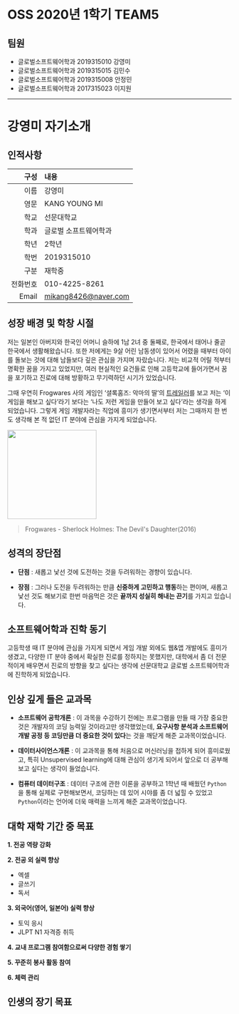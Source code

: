 
# OSS 2020년 1학기 TEAM5

## 팀원

* 글로벌소프트웨어학과 2019315010 강영미
* 글로벌소프트웨어학과 2019315015 김민수
* 글로벌소프트웨어학과 2019315008 안정민
* 글로벌소프트웨어학과 2017315023 이지원

***
# 강영미 자기소개
## 인적사항
| 구성 | 내용 |
|-----:|:-----|
| 이름 | 강영미 |
| 영문 | KANG YOUNG MI |
| 학교 | 선문대학교 |
| 학과 | 글로벌 소프트웨어학과 |
| 학년 | 2학년 |
| 학번 | 2019315010 |
| 구분 | 재학중 |
| 전화번호 | 010-4225-8261 |
| Email | mikang8426@naver.com |

## 성장 배경 및 학창 시절
저는 일본인 아버지와 한국인 어머니 슬하에 1남 2녀 중 둘째로, 한국에서 태어나 줄곧 한국에서 생활해왔습니다. 또한 저에게는 9살 어린 남동생이 있어서 어렸을 때부터 아이를 돌보는 것에 대해 남들보다 깊은 관심을 가지며 자랐습니다. 저는 비교적 어릴 적부터 명확한 꿈을 가지고 있었지만, 여러 현실적인 요건들로 인해 고등학교에 들어가면서 꿈을 포기하고 진로에 대해 방황하고 무기력하던 시기가 있었습니다.  

그때 우연히 Frogwares 사의 게임인 ‘셜록홈즈: 악마의 딸’의 [트레일러](https://youtu.be/egw4K8to9d0 "herlock Holmes: The Devil's Daughter Trailer")를 보고 저는 ‘이 게임을 해보고 싶다’라기 보다는 ‘나도 저런 게임을 만들어 보고 싶다’라는 생각을 하게 되었습니다. 그렇게 게임 개발자라는 직업에 흥미가 생기면서부터 저는 그때까지 한 번도 생각해 본 적 없던 IT 분야에 관심을 가지게 되었습니다. 

<img src="https://s1.gaming-cdn.com/images/products/1110/orig/sherlock-holmes-the-devils-daughter-cover.jpg" width="200">

> Frogwares - Sherlock Holmes: The Devil's Daughter(2016)

## 성격의 장단점
- **단점** : 새롭고 낯선 것에 도전하는 것을 두려워하는 경향이 있습니다.

- **장점** : 그러나 도전을 두려워하는 만큼 **신중하게 고민하고 행동**하는 편이며, 새롭고 낯선 것도 해보기로 한번 마음먹은 것은 **끝까지 성실히 해내는 끈기**를 가지고 있습니다.

## 소프트웨어학과 진학 동기
고등학생 때 IT 분야에 관심을 가지게 되면서 게임 개발 외에도 웹&앱 개발에도 흥미가 생겼고, 다양한 IT 분야 중에서 확실한 진로를 정하지는 못했지만, 대학에서 좀 더 전문적이게 배우면서 진로의 방향을 찾고 싶다는 생각에 선문대학교 글로벌 소프트웨어학과에 진학하게 되었습니다.

## 인상 깊게 들은 교과목
- **소프트웨어 공학개론** : 이 과목을 수강하기 전에는 프로그램을 만들 때 가장 중요한 것은 개발자의 코딩 능력일 것이라고만 생각했었는데, **요구사항 분석과 소프트웨어 개발 공정 등 코딩만큼 더 중요한 것이 있다**는 것을 깨닫게 해준 교과목이었습니다.

- **데이터사이언스개론** : 이 교과목을 통해 처음으로 머신러닝을 접하게 되어 흥미로웠고, 특히 Unsupervised learning에 대해 관심이 생기게 되어서 앞으로 더 공부해보고 싶다는 생각이 들었습니다.

- **컴퓨터 데이터구조** : 데이터 구조에 관한 이론을 공부하고 1학년 때 배웠던 `Python`을 통해 실제로 구현해보면서, 코딩하는 데 있어 시야를 좀 더 넓힐 수 있었고 `Python`이라는 언어에 더욱 매력을 느끼게 해준 교과목이었습니다.

## 대학 재학 기간 중 목표
**1. 전공 역량 강화**

**2. 전공 외 실력 향상**
   * 엑셀
   * 글쓰기
   * 독서
   
**3. 외국어(영어, 일본어) 실력 향상**
   * 토익 응시
   * JLPT N1 자격증 취득
   
**4. 교내 프로그램 참여함으로써 다양한 경험 쌓기**

**5. 꾸준히 봉사 활동 참여**

**6. 체력 관리**

## 인생의 장기 목표
